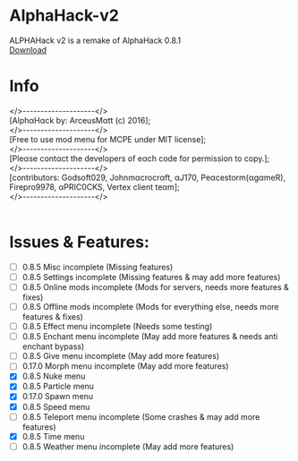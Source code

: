 # AlphaHack-v2
ALPHAHack v2 is a remake of AlphaHack 0.8.1
<br />
[Download](https://arceusmatt.github.io/AlphaHack)
<br />
# Info
</>--------------------</><br />
[AlphαHαck by: ArceusMαtt (c) 2016];<br />
</>--------------------</><br />
[Free to use mod menu for MCPE under MIT license];<br />
</>--------------------</><br />
[Pleαse contαct the developers of eαch code for permission to copy.];<br />
</>--------------------</><br />
[contributors: Godsoft029, Johnmαcrocrαft, αJ170, Peαcestorm(αgαmeR), Firepro9978, αPRIC0CKS, Vertex client teαm];<br />
</>--------------------</><br />
<br />
# Issues & Features:
- [ ] 0.8.5 Misc incomplete (Missing features)
- [ ] 0.8.5 Settings incomplete (Missing features & may add more features)
- [ ] 0.8.5 Online mods incomplete (Mods for servers, needs more features & fixes)
- [ ] 0.8.5 Offline mods incomplete (Mods for everything else, needs more features & fixes)
- [ ] 0.8.5 Effect menu incomplete (Needs some testing)
- [ ] 0.8.5 Enchant menu incomplete (May add more features & needs anti enchant bypass)
- [ ] 0.8.5 Give menu incomplete (May add more features)
- [ ] 0.17.0 Morph menu incomplete (May add more features)
- [x] 0.8.5 Nuke menu
- [x] 0.8.5 Particle menu
- [x] 0.17.0 Spawn menu
- [x] 0.8.5 Speed menu
- [ ] 0.8.5 Teleport menu incomplete (Some crashes & may add more features)
- [x] 0.8.5 Time menu
- [ ] 0.8.5 Weather menu incomplete (May add more features)
